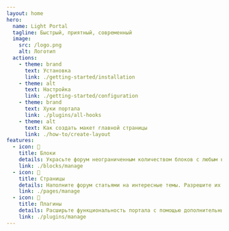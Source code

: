 ```yaml
---
layout: home
hero:
  name: Light Portal
  tagline: Быстрый, приятный, современный
  image:
    src: /logo.png
    alt: Логотип
  actions:
    - theme: brand
      text: Установка
      link: ./getting-started/installation
    - theme: alt
      text: Настройка
      link: ./getting-started/configuration
    - theme: brand
      text: Хуки портала
      link: ./plugins/all-hooks
    - theme: alt
      text: Как создать макет главной страницы
      link: ./how-to/create-layout
features:
  - icon: 🧊
    title: Блоки
    details: Украсьте форум неограниченным количеством блоков с любым контентом — не ограничивайте свою фантазию!
    link: ./blocks/manage
  - icon: 📰
    title: Страницы
    details: Наполните форум статьями на интересные темы. Разрешите их комментировать и оставлять реакции. Добавьте теги.
    link: ./pages/manage
  - icon: 🧩
    title: Плагины
    details: Расширьте функциональность портала с помощью дополнительных функций, добавляемых плагинами.
    link: ./plugins/manage
---
```

